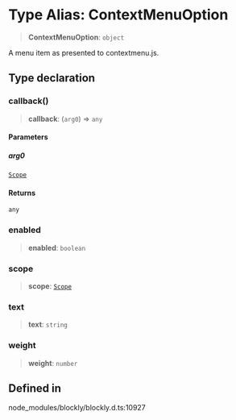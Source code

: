 # Type Alias: ContextMenuOption

> **ContextMenuOption**: `object`

A menu item as presented to contextmenu.js.

## Type declaration

### callback()

> **callback**: (`arg0`) => `any`

#### Parameters

##### arg0

[`Scope`](Scope.md)

#### Returns

`any`

### enabled

> **enabled**: `boolean`

### scope

> **scope**: [`Scope`](Scope.md)

### text

> **text**: `string`

### weight

> **weight**: `number`

## Defined in

node_modules/blockly/blockly.d.ts:10927
